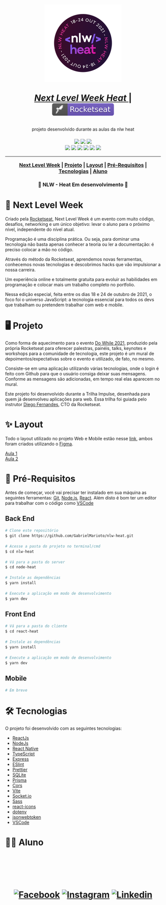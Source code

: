 <h1 align="center">
<img src="https://github.com/angelicaalbuquerque/do-while_nlw-rocketseat/raw/main/.github/nlwheat.png">

<a href="https://nextlevelweek.com/"> <i>Next Level Week Heat </i>
</a> | <img src="https://raw.githubusercontent.com/angelicaalbuquerque/proffy_nlw02-rocketseat/44316f4053e622f7b97093b7d8bff08b10ded308/.github/rocket.svg"/>

</h1>
<p align="center">projeto desenvolvido durante as aulas da nlw heat</p>

<h3 align="center">

<img src="https://img.shields.io/static/v1?label=ReactJS&message=Frontend&color=61DAFB&style=for-the-badge&logo=React"> 
<img src="https://img.shields.io/static/v1?label=React Native&message=Mobile&color=61DAFB&style=for-the-badge&logo=React"> 
<img src="https://img.shields.io/static/v1?label=NodeJS&message=Frontend&color=339933&style=for-the-badge&logo=Node.js"> 
<br>
<img src="https://img.shields.io/static/v1?label=SQLite&message=DB&color=003B57&style=for-the-badge&logo=SQLite"/>
<img src="https://img.shields.io/static/v1?label=TypeScript&message=TypeScript&color=3178C6&style=for-the-badge&logo=TypeScript"/>
<img src="https://img.shields.io/static/v1?label=Prisma&message=ORM&color=2D3748&style=for-the-badge&logo=Prisma"/>
<img src="https://img.shields.io/static/v1?label=Socket.io&message=IO&color=010101&style=for-the-badge&logo=Socket.io"/>
<img src="https://img.shields.io/static/v1?label=Express&message=Express&color=000000&style=for-the-badge&logo=Express"/>
<img src="https://img.shields.io/static/v1?label=VSCode&message=Dev&color=007ACC&style=for-the-badge&logo=Visual Studio Code"/>

---

<p align="center">
 <a href="#-next-level-week">Next Level Week</a> | 
 <a href="#%EF%B8%8F-projeto">Projeto</a> |
 <a href="#-layout">Layout</a> |
 <a href="#-pré-requisitos">Pré-Requisitos</a> |
 <a href="#%EF%B8%8F-tecnologias">Tecnologias</a> |
 <a href="#-aluno">Aluno</a> 
</p>

<h3 align="center"> 
	🚧  NLW - Heat Em desenvolvimento  🚧
</h3>

<a href="#-next-level-week"> </a>

# 🚀 Next Level Week

Criado pela [Rocketseat](https://www.rocketseat.com.br/), Next Level Week é um evento com muito código, desafios, networking e um único objetivo: levar o aluno para o próximo nível, independente do nível atual.

Programação é uma disciplina prática. Ou seja, para dominar uma tecnologia não basta apenas conhecer a teoria ou ler a documentação: é preciso colocar a mão no código.

Através do método da Rocketseat, aprendemos novas ferramentas, conhecemos novas tecnologias e descobrimos hacks que vão impulsionar a nossa carreira.

Um experiência online e totalmente gratuita para evoluir as habilidades em programação e colocar mais um trabalho completo no portfolio.

Nessa edição especial, feita entre os dias 18 e 24 de outubro de 2021, o foco foi o universo JavaScript: a tecnologia essencial para todos os devs que trabalham ou pretendem trabalhar com web e mobile.

<a href="#-projeto"> </a>

# 🖥️ Projeto

Como forma de aquecimento para o evento [Do While 2021](https://dowhile.io/), produzido pela própria Rocketseat para oferecer palestras, painéis, talks, keynotes e workshops para a comunidade de tecnologia, este projeto é um mural de depoimentos/expectativas sobre o evento e utilizado, de fato, no mesmo.

Consiste-se em uma aplicação utilizando várias tecnologias, onde o login é feito com Github para que o usuário consiga deixar suas mensagens. Conforme as mensagens são adicionadas, em tempo real elas aparecem no mural.

Este projeto foi desenvolvido durante a Trilha Impulse, desenhada para quem já desenvolveu aplicações para web. Essa trilha foi guiada pelo instrutor [Diego Fernandes](https://dowhile.io/), CTO da Rocketseat.

<a href="#-layout"> </a>

# ✨ Layout

Todo o layout utilizado no projeto Web e Mobile estão nesse [link](https://www.figma.com/community/file/1031699316177416916), ambos foram criados utilizando o [Figma](https://www.figma.com).

[Aula 1](https://youtu.be/Wg7EuMtk7FE)<br>
[Aula 2](https://youtu.be/_MIXek7GYmg)<br>

<a href="#-pre-requisitos"> </a>

# 🎲 Pré-Requisitos

Antes de começar, você vai precisar ter instalado em sua máquina as seguintes ferramentas:
[Git](https://git-scm.com), [Node.js](https://nodejs.org/pt-br/), [React](https://pt-br.reactjs.org/).
Além disto é bom ter um editor para trabalhar com o código como [VSCode](https://code.visualstudio.com/)

## Back End

```bash
# Clone este repositório
$ git clone https://github.com/GabrielMarioto/nlw-heat.git

# Acesse a pasta do projeto no terminal/cmd
$ cd nlw-heat

# Vá para a pasta do server
$ cd node-heat

# Instale as dependências
$ yarn install

# Execute a aplicação em modo de desenvolvimento
$ yarn dev
```

## Front End

```bash
# Vá para a pasta do cliente
$ cd react-heat

# Instale as dependências
$ yarn install

# Execute a aplicação em modo de desenvolvimento
$ yarn dev
```

## Mobile

```bash
# Em breve
```

<a href="#-tecnologias"> </a>

# 🛠️ Tecnologias

O projeto foi desenvolvido com as seguintes tecnologias:

- [ReactJs](https://pt-br.reactjs.org/)
- [NodeJs](https://nodejs.org/pt-br/)
- [React Native](https://reactnative.dev/)
- [TypeScript](https://www.typescriptlang.org/)
- [Express](https://expressjs.com/pt-br/)
- [ESlint](https://eslint.org/)
- [Prettier](https://prettier.io/)
- [SQLite](https://www.sqlite.org/index.html)
- [Prisma](https://www.prisma.io/)
- [Cors](https://www.npmjs.com/package/cors)
- [Vite](https://vitejs.dev/)
- [Socket.io](https://socket.io/)
- [Sass](https://sass-lang.com/)
- [react-icons](https://react-icons.github.io/react-icons/)
- [dotenv](https://www.npmjs.com/package/dotenv)
- [jsonwebtoken](https://jwt.io/)
- [VSCode](https://code.visualstudio.com/)

<a href="#-aluno"> </a>

# 🙅‍♂️ Aluno

<h1 align="center">
<a href="https://www.linkedin.com/in/gabriel-marioto/">
 <img style="border-radius: 50%;" src="https://avatars.githubusercontent.com/u/50884596?v=4" width="100px;" alt=""/>
 <br/><br/>
 
[![Facebook](https://img.shields.io/badge/Facebook-1877F2?style=for-the-badge&logo=facebook&logoColor=white)](https://facebook.com/gabrielmarioto)
[![Instagram](https://img.shields.io/badge/Instagram-E4405F?style=for-the-badge&logo=instagram&logoColor=white)](https://instagram.com/gabrielmarioto_)
[![Linkedin](https://img.shields.io/badge/LinkedIn-0077B5?style=for-the-badge&logo=linkedin&logoColor=white)](https://www.linkedin.com/in/gabriel-marioto/)

</h1>
